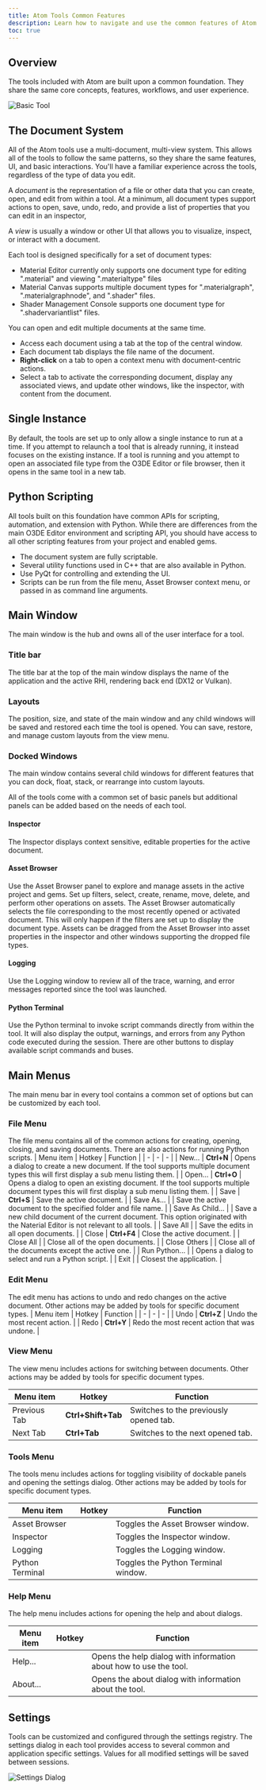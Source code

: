 ```yaml
---
title: Atom Tools Common Features
description: Learn how to navigate and use the common features of Atom tools such as Material Editor and Material Canvas.
toc: true
---
```


## Overview
The tools included with Atom are built upon a common foundation. They share the same core concepts, features, workflows, and user experience.

![Basic Tool](/images/atom-guide/tools/empty-tool.jpg)

## The Document System
All of the Atom tools use a multi-document, multi-view system. This allows all of the tools to follow the same patterns, so they share the same features, UI, and basic interactions. You'll have a familiar experience across the tools, regardless of the type of data you edit.

A _document_ is the representation of a file or other data that you can create, open, and edit from within a tool. At a minimum, all document types support actions to open, save, undo, redo, and provide a list of properties that you can edit in an inspector, 

A _view_ is usually a window or other UI that allows you to visualize, inspect, or interact with a document.

Each tool is designed specifically for a set of document types:
- Material Editor currently only supports one document type for editing ".material" and viewing ".materialtype" files
- Material Canvas supports multiple document types for ".materialgraph", ".materialgraphnode", and ".shader" files. 
- Shader Management Console supports one document type for ".shadervariantlist" files. 

You can open and edit multiple documents at the same time.
- Access each document using a tab at the top of the central window. 
- Each document tab displays the file name of the document.
- **Right-click** on a tab to open a context menu with document-centric actions.
- Select a tab to activate the corresponding document, display any associated views, and update other windows, like the inspector, with content from the document.

## Single Instance
By default, the tools are set up to only allow a single instance to run at a time. If you attempt to relaunch a tool that is already running, it instead focuses on the existing instance. If a tool is running and you attempt to open an associated file type from the O3DE Editor or file browser, then it opens in the same tool in a new tab. 

## Python Scripting
All tools built on this foundation have common APIs for scripting, automation, and extension with Python. While there are differences from the main O3DE Editor environment and scripting API, you should have access to all other scripting features from your project and enabled gems.
- The document system are fully scriptable.
- Several utility functions used in C++ that are also available in Python.
- Use PyQt for controlling and extending the UI. 
- Scripts can be run from the file menu, Asset Browser context menu, or passed in as command line arguments. 

## Main Window
The main window is the hub and owns all of the user interface for a tool.

### Title bar
The title bar at the top of the main window displays the name of the application and the active RHI, rendering back end (DX12 or Vulkan).

### Layouts
The position, size, and state of the main window and any child windows will be saved and restored each time the tool is opened. You can save, restore, and manage custom layouts from the view menu.

### Docked Windows
The main window contains several child windows for different features that you can dock, float, stack, or rearrange into custom layouts.

All of the tools come with a common set of basic panels but additional panels can be added based on the needs of each tool. 

#### Inspector
The Inspector displays context sensitive, editable properties for the active document.

#### Asset Browser
Use the Asset Browser panel to explore and manage assets in the active project and gems. Set up filters, select, create, rename, move, delete, and perform other operations on assets. The Asset Browser automatically selects the file corresponding to the most recently opened or activated document. This will only happen if the filters are set up to display the document type. Assets can be dragged from the Asset Browser into asset properties in the inspector and other windows supporting the dropped file types.

#### Logging
Use the Logging window to review all of the trace, warning, and error messages reported since the tool was launched.

#### Python Terminal
Use the Python terminal to invoke script commands directly from within the tool. It will also display the output, warnings, and errors from any Python code executed during the session. There are other buttons to display available script commands and buses.

## Main Menus
The main menu bar in every tool contains a common set of options but can be customized by each tool. 

### File Menu
The file menu contains all of the common actions for creating, opening, closing, and saving documents. There are also actions for running Python scripts.
| Menu item | Hotkey | Function |
| - | - | - |
| New... | **Ctrl+N** | Opens a dialog to create a new document. If the tool supports multiple document types this will first display a sub menu listing them. |
| Open... | **Ctrl+O** | Opens a dialog to open an existing document. If the tool supports multiple document types this will first display a sub menu listing them. |
| Save | **Ctrl+S** | Save the active document. |
| Save As... | | Save the active document to the specified folder and file name. |
| Save As Child... | | Save a new child document of the current document. This option originated with the Naterial Editor is not relevant to all tools. |
| Save All | | Save the edits in all open documents. |
| Close | **Ctrl+F4** | Close the active document. |
| Close All | | Close all of the open documents. |
| Close Others | | Close all of the documents except the active one. |
| Run Python... | | Opens a dialog to select and run a Python script. |
| Exit | | Closest the application. |

### Edit Menu
The edit menu has actions to undo and redo changes on the active document. Other actions may be added by tools for specific document types. 
| Menu item | Hotkey | Function |
| - | - | - |
| Undo | **Ctrl+Z** | Undo the most recent action. |
| Redo | **Ctrl+Y** | Redo the most recent action that was undone. |

### View Menu
The view menu includes actions for switching between documents. Other actions may be added by tools for specific document types. 

| Menu item | Hotkey | Function |
| - | - | - |
| Previous Tab | **Ctrl+Shift+Tab** | Switches to the previously opened tab. |
| Next Tab | **Ctrl+Tab** | Switches to the next opened tab. |

### Tools Menu
The tools menu includes actions for toggling visibility of dockable panels and opening the settings dialog. Other actions may be added by tools for specific document types. 

| Menu item | Hotkey | Function |
| - | - | - |
| Asset Browser | | Toggles the Asset Browser window. |
| Inspector | | Toggles the Inspector window. |
| Logging | | Toggles the Logging window. |
| Python Terminal | | Toggles the Python Terminal window. |

### Help Menu
The help menu includes actions for opening the help and about dialogs.

| Menu item | Hotkey | Function |
| - | - | - |
| Help... | | Opens the help dialog with information about how to use the tool. |
| About... | | Opens the about dialog with information about the tool. |

## Settings
Tools can be customized and configured through the settings registry. The settings dialog in each tool provides access to several common and application specific settings. Values for all modified settings will be saved between sessions. 

![Settings Dialog](/images/atom-guide/tools/settings-dialog.png)
